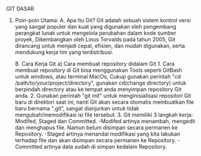 GIT DASAR

1. Poin-poin Utama:
   A. Apa Itu Git?
      Git adalah sebuah sistem kontrol versi yang sangat populer dan kuat yang digunakan oleh pengembang perangkat lunak untuk mengelola perubahan dalam kode sumber
      proyek, Dikembangkan oleh Linus Torvalds pada tahun 2005, Git dirancang untuk menjadi cepat, efisien, dan mudah digunakan, serta mendukung kerja tim yang             terdistribusi.

   B. Cara Kerja Git
       a) Cara membuat repository didalam Git
         1. Cara membuat repository di Git bisa menggunakan Tools seperti GitBash untuk windows, atau terminal MacOs, Cukup gunakan perintah "cd 
            /path/to/your/project/directory", gunakan cd(change directory) untuk berpindah directory atau ke tempat anda menyimpan repository Git anda.
         2. Gunakan perintah "git init" untuk menginisialisasi repositori Git baru di direktori saat ini, nanti Git akan secara otomatis membuatkan file baru bernama 
            ".git", sangat dianjurkan untuk tidak mengubah/memodifikasi isi file tersebut.
         3.  Git memiliki 3 langkah kerja: Modifed, Staged dan Committed.
               -Modifed artinya menambah, mengedit dan menghapus file. Namun belum disimpan secara permanen ke Repository.
               -Staged artinya menandai modifikasi yang kita lakukan terhadap file dan akan disimpan secara permanen ke Repository.
               -Committed artinya data sudah di simpan kedalam Repository.
   
   
         
